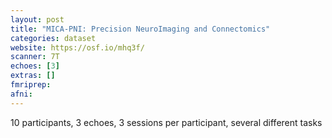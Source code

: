 ```yaml
---
layout: post
title: "MICA-PNI: Precision NeuroImaging and Connectomics"
categories: dataset
website: https://osf.io/mhq3f/
scanner: 7T
echoes: [3]
extras: []
fmriprep:
afni:
---
```


10 participants, 3 echoes, 3 sessions per participant, several different tasks
